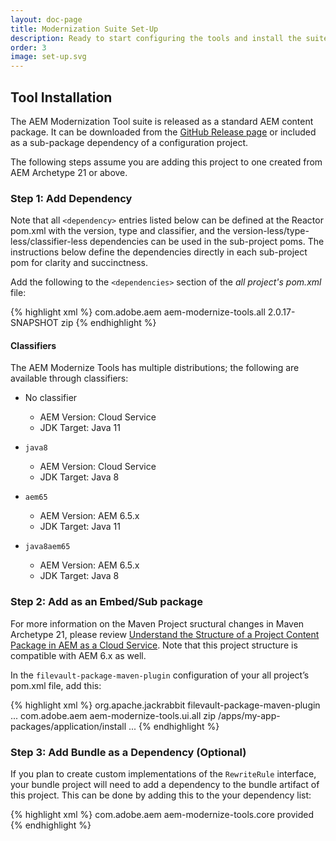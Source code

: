 ```yaml
---
layout: doc-page
title: Modernization Suite Set-Up
description: Ready to start configuring the tools and install the suite.
order: 3
image: set-up.svg
---
```


## Tool Installation

The AEM Modernization Tool suite is released as a standard AEM content package. It can be downloaded from the <a href="https://github.com/adobe/aem-modernize-tools/releases/" target="_blank">GitHub Release page</a> or included as a sub-package dependency of a configuration project.

The following steps assume you are adding this project to one created from AEM Archetype 21 or above.

### Step 1: Add Dependency

Note that all `<dependency>` entries listed below can be defined at the Reactor pom.xml with the version, type and classifier, and the version-less/type-less/classifier-less dependencies can be used in the sub-project poms. The instructions below define the dependencies directly in each sub-project pom for clarity and succinctness.

Add the following to the `<dependencies>` section of the _all project's pom.xml_ file:

{% highlight xml %}
<dependency>
    <groupId>com.adobe.aem</groupId>
    <artifactId>aem-modernize-tools.all</artifactId>
    <version>2.0.17-SNAPSHOT</version>
    <type>zip</type>
    <!-- <classifier>java8</classifier> optional, see below -->
</dependency>
{% endhighlight %}

#### Classifiers

The AEM Modernize Tools has multiple distributions; the following are available through classifiers:

* No classifier
  * AEM Version: Cloud Service
  * JDK Target: Java 11

* `java8`
  * AEM Version: Cloud Service
  * JDK Target: Java 8

* `aem65`
  * AEM Version: AEM 6.5.x
  * JDK Target: Java 11

* `java8aem65`
  * AEM Version: AEM 6.5.x
  * JDK Target: Java 8

### Step 2: Add as an Embed/Sub package

For more information on the Maven Project sructural changes in Maven Archetype 21, please review [Understand the Structure of a Project Content Package in AEM as a Cloud Service](https://docs.adobe.com/content/help/en/experience-manager-cloud-service/implementing/developing/aem-project-content-package-structure.html). Note that this project structure is compatible with AEM 6.x as well.

In the `filevault-package-maven-plugin` configuration of your all project’s pom.xml file, add this:

{% highlight xml %}
<plugins> 
  <plugin>
    <groupId>org.apache.jackrabbit</groupId>
    <artifactId>filevault-package-maven-plugin</artifactId>
    ...
    <configuration>
      <embeddeds>
        <embedded>
          <groupId>com.adobe.aem</groupId>
          <artifactId>aem-modernize-tools.ui.all</artifactId>
          <type>zip</type>
          <!-- <classifier>java8</classifier> optional, see above -->
          <target>/apps/my-app-packages/application/install</target>
        </embedded>
      <embedded>
      ...
{% endhighlight %}

### Step 3: Add Bundle as a Dependency (Optional)

If you plan to create custom implementations of the `RewriteRule` interface, your bundle project will need to add a dependency to the bundle artifact of this project. This can be done by adding this to the your dependency list:

{% highlight xml %}
<dependency>
  <groupId>com.adobe.aem</groupId>
  <artifactId>aem-modernize-tools.core</artifactId>
  <scope>provided</scope>
</dependency>
{% endhighlight %}
